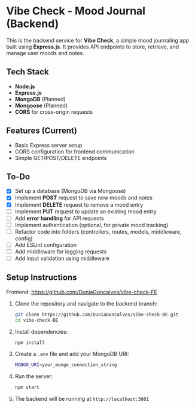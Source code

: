# Vibe Check - Mood Journal (Backend)

This is the backend service for **Vibe Check**, a simple mood journaling app built using **Express.js**. It provides API endpoints to store, retrieve, and manage user moods and notes.

## Tech Stack
- **Node.js**
- **Express.js**
- **MongoDB** (Planned)
- **Mongoose** (Planned)
- **CORS** for cross-origin requests

## Features (Current)
- Basic Express server setup
- CORS configuration for frontend communication
- Simple GET/POST/DELETE endpoints

## To-Do
- [x] Set up a database (MongoDB via Mongoose)
- [x] Implement **POST** request to save new moods and notes  
- [x] Implement **DELETE** request to remove a mood entry  
- [ ] Implement **PUT** request to update an existing mood entry  
- [ ] Add **error handling** for API requests  
- [ ] Implement authentication (optional, for private mood tracking)  
- [ ] Refactor code into folders (controllers, routes, models, middleware, config)  
- [ ] Add ESLint configuration  
- [ ] Add middleware for logging requests  
- [ ] Add input validation using middleware  

## Setup Instructions
Frontend: https://github.com/DuniaGoncalves/vibe-check-FE

1. Clone the repository and navigate to the backend branch:
   ```bash
   git clone https://github.com/DuniaGoncalves/vibe-check-BE.git
   cd vibe-check-BE
   ```

2. Install dependencies:
   ```bash
   npm install
   ```

3. Create a `.env` file and add your MongoDB URI:
   ```bash
   MONGO_URI=your_mongo_connection_string
   ```

4. Run the server:
   ```bash
   npm start
   ```

5. The backend will be running at `http://localhost:3001`
